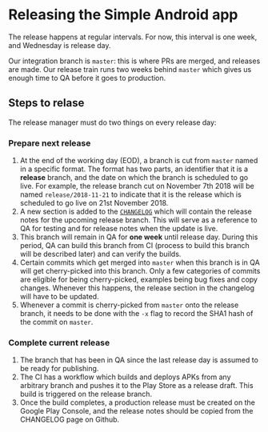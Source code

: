 # Releasing the Simple Android app
The release happens at regular intervals. For now, this interval is one week, and Wednesday is release day.

Our integration branch is `master`: this is where PRs are merged, and releases are made. Our release train runs two weeks behind `master` which gives us enough time to QA before it goes to production.

## Steps to relase
The release manager must do two things on every release day:

### Prepare next release
1. At the end of the working day (EOD), a branch is cut from `master` named in a specific format. The format has two parts, an identifier that it is a **release** branch, and the date on which the branch is scheduled to go live. For example, the release branch cut on November 7th 2018 will be named `release/2018-11-21` to indicate that it is the release which is scheduled to go live on 21st November 2018.
2. A new section is added to the [`CHANGELOG`](https://github.com/simpledotorg/simple-android/wiki/Changelog) which will contain the release notes for the upcoming release branch. This will serve as a reference to QA for testing and for release notes when the update is live.
3. This branch will remain in QA for **one week** until release day. During this period, QA can build this branch from CI (process to build this branch will be described later) and can verify the builds.
4. Certain commits which get merged into `master` when this branch is in QA will get cherry-picked into this branch. Only a few categories of commits are eligible for being cherry-picked, examples being bug fixes and copy changes. Whenever this happens, the release section in the changelog will have to be updated. 
5. Whenever a commit is cherry-picked from `master` onto the release branch, it needs to be done with the `-x` flag to record the SHA1 hash of the commit on `master`. 

### Complete current release
1. The branch that has been in QA since the last release day is assumed to be ready for publishing.
2. The CI has a workflow which builds and deploys APKs from any arbitrary branch and pushes it to the Play Store as a release draft. This build is triggered on the release branch.
3. Once the build completes, a production release must be created on the Google Play Console, and the release notes should be copied from the CHANGELOG page on Github.
